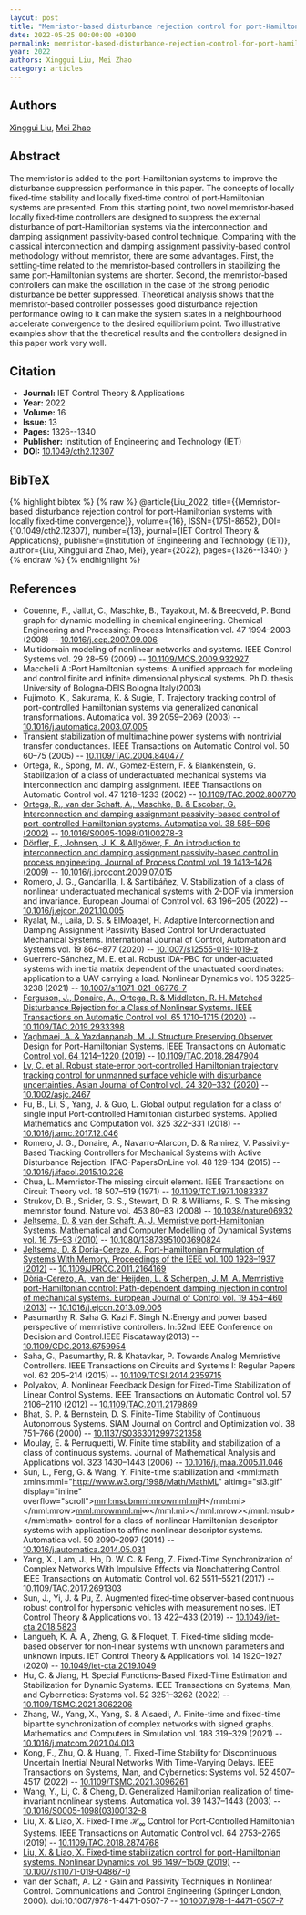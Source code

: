 ```yaml
---
layout: post
title: "Memristor‐based disturbance rejection control for port‐Hamiltonian systems with locally fixed‐time convergence"
date: 2022-05-25 00:00:00 +0100
permalink: memristor-based-disturbance-rejection-control-for-port-hamiltonian-systems-with-locally-fixed-time-convergence
year: 2022
authors: Xinggui Liu, Mei Zhao
category: articles
---
```

 
## Authors
[Xinggui Liu](authors/xinggui-liu), [Mei Zhao](authors/mei-zhao)
 
## Abstract
The memristor is added to the port‐Hamiltonian systems to improve the disturbance suppression performance in this paper. The concepts of locally fixed‐time stability and locally fixed‐time control of port‐Hamiltonian systems are presented. From this starting point, two novel memristor‐based locally fixed‐time controllers are designed to suppress the external disturbance of port‐Hamiltonian systems via the interconnection and damping assignment passivity‐based control technique. Comparing with the classical interconnection and damping assignment passivity‐based control methodology without memristor, there are some advantages. First, the settling‐time related to the memristor‐based controllers in stabilizing the same port‐Hamiltonian systems are shorter. Second, the memristor‐based controllers can make the oscillation in the case of the strong periodic disturbance be better suppressed. Theoretical analysis shows that the memristor‐based controller possesses good disturbance rejection performance owing to it can make the system states in a neighbourhood accelerate convergence to the desired equilibrium point. Two illustrative examples show that the theoretical results and the controllers designed in this paper work very well.
 
## Citation
- **Journal:** IET Control Theory &amp; Applications
- **Year:** 2022
- **Volume:** 16
- **Issue:** 13
- **Pages:** 1326--1340
- **Publisher:** Institution of Engineering and Technology (IET)
- **DOI:** [10.1049/cth2.12307](https://doi.org/10.1049/cth2.12307)
 
## BibTeX
{% highlight bibtex %}
{% raw %}
@article{Liu_2022,
  title={{Memristor‐based disturbance rejection control for port‐Hamiltonian systems with locally fixed‐time convergence}},
  volume={16},
  ISSN={1751-8652},
  DOI={10.1049/cth2.12307},
  number={13},
  journal={IET Control Theory &amp; Applications},
  publisher={Institution of Engineering and Technology (IET)},
  author={Liu, Xinggui and Zhao, Mei},
  year={2022},
  pages={1326--1340}
}
{% endraw %}
{% endhighlight %}
 
## References
- Couenne, F., Jallut, C., Maschke, B., Tayakout, M. & Breedveld, P. Bond graph for dynamic modelling in chemical engineering. Chemical Engineering and Processing: Process Intensification vol. 47 1994–2003 (2008) -- [10.1016/j.cep.2007.09.006](https://doi.org/10.1016/j.cep.2007.09.006)
- Multidomain modeling of nonlinear networks and systems. IEEE Control Systems vol. 29 28–59 (2009) -- [10.1109/MCS.2009.932927](https://doi.org/10.1109/MCS.2009.932927)
- Macchelli A.:Port Hamiltonian systems: A unified approach for modeling and control finite and infinite dimensional physical systems. Ph.D. thesis University of Bologna‐DEIS Bologna Italy(2003)
- Fujimoto, K., Sakurama, K. & Sugie, T. Trajectory tracking control of port-controlled Hamiltonian systems via generalized canonical transformations. Automatica vol. 39 2059–2069 (2003) -- [10.1016/j.automatica.2003.07.005](https://doi.org/10.1016/j.automatica.2003.07.005)
- Transient stabilization of multimachine power systems with nontrivial transfer conductances. IEEE Transactions on Automatic Control vol. 50 60–75 (2005) -- [10.1109/TAC.2004.840477](https://doi.org/10.1109/TAC.2004.840477)
- Ortega, R., Spong, M. W., Gomez-Estern, F. & Blankenstein, G. Stabilization of a class of underactuated mechanical systems via interconnection and damping assignment. IEEE Transactions on Automatic Control vol. 47 1218–1233 (2002) -- [10.1109/TAC.2002.800770](https://doi.org/10.1109/TAC.2002.800770)
- [Ortega, R., van der Schaft, A., Maschke, B. & Escobar, G. Interconnection and damping assignment passivity-based control of port-controlled Hamiltonian systems. Automatica vol. 38 585–596 (2002)](interconnection-and-damping-assignment-passivity-based-control-of-port-controlled-hamiltonian-systems) -- [10.1016/S0005-1098(01)00278-3](https://doi.org/10.1016/S0005-1098(01)00278-3)
- [Dörfler, F., Johnsen, J. K. & Allgöwer, F. An introduction to interconnection and damping assignment passivity-based control in process engineering. Journal of Process Control vol. 19 1413–1426 (2009)](an-introduction-to-interconnection-and-damping-assignment-passivity-based-control-in-process-engineering) -- [10.1016/j.jprocont.2009.07.015](https://doi.org/10.1016/j.jprocont.2009.07.015)
- Romero, J. G., Gandarilla, I. & Santibáñez, V. Stabilization of a class of nonlinear underactuated mechanical systems with 2-DOF via immersion and invariance. European Journal of Control vol. 63 196–205 (2022) -- [10.1016/j.ejcon.2021.10.005](https://doi.org/10.1016/j.ejcon.2021.10.005)
- Ryalat, M., Laila, D. S. & ElMoaqet, H. Adaptive Interconnection and Damping Assignment Passivity Based Control for Underactuated Mechanical Systems. International Journal of Control, Automation and Systems vol. 19 864–877 (2020) -- [10.1007/s12555-019-1019-z](https://doi.org/10.1007/s12555-019-1019-z)
- Guerrero-Sánchez, M. E. et al. Robust IDA-PBC for under-actuated systems with inertia matrix dependent of the unactuated coordinates: application to a UAV carrying a load. Nonlinear Dynamics vol. 105 3225–3238 (2021) -- [10.1007/s11071-021-06776-7](https://doi.org/10.1007/s11071-021-06776-7)
- [Ferguson, J., Donaire, A., Ortega, R. & Middleton, R. H. Matched Disturbance Rejection for a Class of Nonlinear Systems. IEEE Transactions on Automatic Control vol. 65 1710–1715 (2020)](matched-disturbance-rejection-for-a-class-of-nonlinear-systems) -- [10.1109/TAC.2019.2933398](https://doi.org/10.1109/TAC.2019.2933398)
- [Yaghmaei, A. & Yazdanpanah, M. J. Structure Preserving Observer Design for Port-Hamiltonian Systems. IEEE Transactions on Automatic Control vol. 64 1214–1220 (2019)](structure-preserving-observer-design-for-port-hamiltonian-systems) -- [10.1109/TAC.2018.2847904](https://doi.org/10.1109/TAC.2018.2847904)
- [Lv, C. et al. Robust state‐error port‐controlled Hamiltonian trajectory tracking control for unmanned surface vehicle with disturbance uncertainties. Asian Journal of Control vol. 24 320–332 (2020)](robust-state-error-port-controlled-hamiltonian-trajectory-tracking-control-for-unmanned-surface-vehicle-with-disturbance-uncertainties) -- [10.1002/asjc.2467](https://doi.org/10.1002/asjc.2467)
- Fu, B., Li, S., Yang, J. & Guo, L. Global output regulation for a class of single input Port-controlled Hamiltonian disturbed systems. Applied Mathematics and Computation vol. 325 322–331 (2018) -- [10.1016/j.amc.2017.12.046](https://doi.org/10.1016/j.amc.2017.12.046)
- Romero, J. G., Donaire, A., Navarro-Alarcon, D. & Ramirez, V. Passivity-Based Tracking Controllers for Mechanical Systems with Active Disturbance Rejection. IFAC-PapersOnLine vol. 48 129–134 (2015) -- [10.1016/j.ifacol.2015.10.226](https://doi.org/10.1016/j.ifacol.2015.10.226)
- Chua, L. Memristor-The missing circuit element. IEEE Transactions on Circuit Theory vol. 18 507–519 (1971) -- [10.1109/TCT.1971.1083337](https://doi.org/10.1109/TCT.1971.1083337)
- Strukov, D. B., Snider, G. S., Stewart, D. R. & Williams, R. S. The missing memristor found. Nature vol. 453 80–83 (2008) -- [10.1038/nature06932](https://doi.org/10.1038/nature06932)
- [Jeltsema, D. & van der Schaft, A. J. Memristive port-Hamiltonian Systems. Mathematical and Computer Modelling of Dynamical Systems vol. 16 75–93 (2010)](memristive-port-hamiltonian-systems) -- [10.1080/13873951003690824](https://doi.org/10.1080/13873951003690824)
- [Jeltsema, D. & Doria-Cerezo, A. Port-Hamiltonian Formulation of Systems With Memory. Proceedings of the IEEE vol. 100 1928–1937 (2012)](port-hamiltonian-formulation-of-systems-with-memory) -- [10.1109/JPROC.2011.2164169](https://doi.org/10.1109/JPROC.2011.2164169)
- [Dòria-Cerezo, A., van der Heijden, L. & Scherpen, J. M. A. Memristive port-Hamiltonian control: Path-dependent damping injection in control of mechanical systems. European Journal of Control vol. 19 454–460 (2013)](memristive-port-hamiltonian-control-path-dependent-damping-injection-in-control-of-mechanical-systems) -- [10.1016/j.ejcon.2013.09.006](https://doi.org/10.1016/j.ejcon.2013.09.006)
- Pasumarthy R. Saha G. Kazi F. Singh N.:Energy and power based perspective of memristive controllers. In:52nd IEEE Conference on Decision and Control.IEEE Piscataway(2013) -- [10.1109/CDC.2013.6759954](https://doi.org/10.1109/CDC.2013.6759954)
- Saha, G., Pasumarthy, R. & Khatavkar, P. Towards Analog Memristive Controllers. IEEE Transactions on Circuits and Systems I: Regular Papers vol. 62 205–214 (2015) -- [10.1109/TCSI.2014.2359715](https://doi.org/10.1109/TCSI.2014.2359715)
- Polyakov, A. Nonlinear Feedback Design for Fixed-Time Stabilization of Linear Control Systems. IEEE Transactions on Automatic Control vol. 57 2106–2110 (2012) -- [10.1109/TAC.2011.2179869](https://doi.org/10.1109/TAC.2011.2179869)
- Bhat, S. P. & Bernstein, D. S. Finite-Time Stability of Continuous Autonomous Systems. SIAM Journal on Control and Optimization vol. 38 751–766 (2000) -- [10.1137/S0363012997321358](https://doi.org/10.1137/S0363012997321358)
- Moulay, E. & Perruquetti, W. Finite time stability and stabilization of a class of continuous systems. Journal of Mathematical Analysis and Applications vol. 323 1430–1443 (2006) -- [10.1016/j.jmaa.2005.11.046](https://doi.org/10.1016/j.jmaa.2005.11.046)
- Sun, L., Feng, G. & Wang, Y. Finite-time stabilization and <mml:math xmlns:mml="http://www.w3.org/1998/Math/MathML" altimg="si3.gif" display="inline" overflow="scroll"><mml:msub><mml:mrow><mml:mi>H</mml:mi></mml:mrow><mml:mrow><mml:mi>∞</mml:mi></mml:mrow></mml:msub></mml:math> control for a class of nonlinear Hamiltonian descriptor systems with application to affine nonlinear descriptor systems. Automatica vol. 50 2090–2097 (2014) -- [10.1016/j.automatica.2014.05.031](https://doi.org/10.1016/j.automatica.2014.05.031)
- Yang, X., Lam, J., Ho, D. W. C. & Feng, Z. Fixed-Time Synchronization of Complex Networks With Impulsive Effects via Nonchattering Control. IEEE Transactions on Automatic Control vol. 62 5511–5521 (2017) -- [10.1109/TAC.2017.2691303](https://doi.org/10.1109/TAC.2017.2691303)
- Sun, J., Yi, J. & Pu, Z. Augmented fixed‐time observer‐based continuous robust control for hypersonic vehicles with measurement noises. IET Control Theory &amp; Applications vol. 13 422–433 (2019) -- [10.1049/iet-cta.2018.5823](https://doi.org/10.1049/iet-cta.2018.5823)
- Langueh, K. A. A., Zheng, G. & Floquet, T. Fixed‐time sliding mode‐based observer for non‐linear systems with unknown parameters and unknown inputs. IET Control Theory &amp; Applications vol. 14 1920–1927 (2020) -- [10.1049/iet-cta.2019.1049](https://doi.org/10.1049/iet-cta.2019.1049)
- Hu, C. & Jiang, H. Special Functions-Based Fixed-Time Estimation and Stabilization for Dynamic Systems. IEEE Transactions on Systems, Man, and Cybernetics: Systems vol. 52 3251–3262 (2022) -- [10.1109/TSMC.2021.3062206](https://doi.org/10.1109/TSMC.2021.3062206)
- Zhang, W., Yang, X., Yang, S. & Alsaedi, A. Finite-time and fixed-time bipartite synchronization of complex networks with signed graphs. Mathematics and Computers in Simulation vol. 188 319–329 (2021) -- [10.1016/j.matcom.2021.04.013](https://doi.org/10.1016/j.matcom.2021.04.013)
- Kong, F., Zhu, Q. & Huang, T. Fixed-Time Stability for Discontinuous Uncertain Inertial Neural Networks With Time-Varying Delays. IEEE Transactions on Systems, Man, and Cybernetics: Systems vol. 52 4507–4517 (2022) -- [10.1109/TSMC.2021.3096261](https://doi.org/10.1109/TSMC.2021.3096261)
- Wang, Y., Li, C. & Cheng, D. Generalized Hamiltonian realization of time-invariant nonlinear systems. Automatica vol. 39 1437–1443 (2003) -- [10.1016/S0005-1098(03)00132-8](https://doi.org/10.1016/S0005-1098(03)00132-8)
- Liu, X. & Liao, X. Fixed-Time $\mathcal {H}_{\infty }$ Control for Port-Controlled Hamiltonian Systems. IEEE Transactions on Automatic Control vol. 64 2753–2765 (2019) -- [10.1109/TAC.2018.2874768](https://doi.org/10.1109/TAC.2018.2874768)
- [Liu, X. & Liao, X. Fixed-time stabilization control for port-Hamiltonian systems. Nonlinear Dynamics vol. 96 1497–1509 (2019)](fixed-time-stabilization-control-for-port-hamiltonian-systems) -- [10.1007/s11071-019-04867-0](https://doi.org/10.1007/s11071-019-04867-0)
- van der Schaft, A. L2 - Gain and Passivity Techniques in Nonlinear Control. Communications and Control Engineering (Springer London, 2000). doi:10.1007/978-1-4471-0507-7 -- [10.1007/978-1-4471-0507-7](https://doi.org/10.1007/978-1-4471-0507-7)

